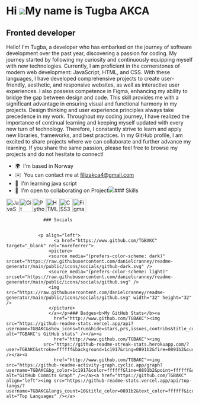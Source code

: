 Hi ![](https://user-images.githubusercontent.com/18350557/176309783-0785949b-9127-417c-8b55-ab5a4333674e.gif)My name is Tugba AKCA
==================================================================================================================================

Fronted developer
-----------------

Hello! I'm Tugba, a developer who has embarked on the journey of software development over the past year, discovering a passion for coding. My journey started by following my curiosity and continuously equipping myself with new technologies. Currently, I am proficient in the cornerstones of modern web development: JavaScript, HTML, and CSS. With these languages, I have developed comprehensive projects to create user-friendly, aesthetic, and responsive websites, as well as interactive user experiences. I also possess competence in Figma, enhancing my ability to bridge the gap between design and code. This skill provides me with a significant advantage in ensuring visual and functional harmony in my projects. Design thinking and user experience principles always take precedence in my work. Throughout my coding journey, I have realized the importance of continual learning and keeping myself updated with every new turn of technology. Therefore, I constantly strive to learn and apply new libraries, frameworks, and best practices. In my GitHub profile, I am excited to share projects where we can collaborate and further advance my learning. If you share the same passion, please feel free to browse my projects and do not hesitate to connect!

*   🌍  I'm based in Norway
*   ✉️  You can contact me at [filizakca4@gmail.com](mailto:filizakca4@gmail.com)
*   🧠  I'm learning java script
*   🤝  I'm open to collaborating on Project<a href="https://www.github.com/TGBAKC" target="_blank" rel="noreferrer"><img
                  src="https://img.shields.io/github/followers/TGBAKC?logo=github&style=for-the-badge&color=0891b2&labelColor=1c1917" /></a>### Skills 
<p align="left">
<a href="https://developer.mozilla.org/en-US/docs/Web/JavaScript" target="_blank" rel="noreferrer"><img src="https://raw.githubusercontent.com/danielcranney/readme-generator/main/public/icons/skills/javascript-colored.svg" width="36" height="36" alt="JavaScript" /></a><a href="https://git-scm.com/" target="_blank" rel="noreferrer"><img src="https://raw.githubusercontent.com/danielcranney/readme-generator/main/public/icons/skills/git-colored.svg" width="36" height="36" alt="Git" /></a><a href="https://www.python.org/" target="_blank" rel="noreferrer"><img src="https://raw.githubusercontent.com/danielcranney/readme-generator/main/public/icons/skills/python-colored.svg" width="36" height="36" alt="Python" /></a><a href="https://developer.mozilla.org/en-US/docs/Glossary/HTML5" target="_blank" rel="noreferrer"><img src="https://raw.githubusercontent.com/danielcranney/readme-generator/main/public/icons/skills/html5-colored.svg" width="36" height="36" alt="HTML5" /></a><a href="https://www.w3.org/TR/CSS/#css" target="_blank" rel="noreferrer"><img src="https://raw.githubusercontent.com/danielcranney/readme-generator/main/public/icons/skills/css3-colored.svg" width="36" height="36" alt="CSS3" /></a><a href="https://www.figma.com/" target="_blank" rel="noreferrer"><img src="https://raw.githubusercontent.com/danielcranney/readme-generator/main/public/icons/skills/figma-colored.svg" width="36" height="36" alt="Figma" /></a>
                    </p>
                    
                  ### Socials
                  
                  
                <p align="left">
                      <a href="https://www.github.com/TGBAKC" target="_blank" rel="noreferrer">
                    <picture>
                    <source media="(prefers-color-scheme: dark)" srcset="https://raw.githubusercontent.com/danielcranney/readme-generator/main/public/icons/socials/github-dark.svg" />
                    <source media="(prefers-color-scheme: light)" srcset="https://raw.githubusercontent.com/danielcranney/readme-generator/main/public/icons/socials/github.svg" />
                    <img src="https://raw.githubusercontent.com/danielcranney/readme-generator/main/public/icons/socials/github.svg" width="32" height="32" />
                    </picture>
                    </a></p>### Badges<b>My GitHub Stats</b><a
                      href="http://www.github.com/TGBAKC"><img src="https://github-readme-stats.vercel.app/api?username=TGBAKC&show_icons=true&hide=stars,prs,issues,contribs&title_color=0891b2&text_color=ffffff&icon_color=0891b2&bg_color=1c1917&hide_border=true&show_icons=true" alt="TGBAKC's GitHub stats" /></a><a
                      href="http://www.github.com/TGBAKC"><img
                  src="https://github-readme-streak-stats.herokuapp.com/?user=TGBAKC&stroke=ffffff&background=1c1917&ring=0891b2&fire=0891b2&currStreakNum=ffffff&currStreakLabel=0891b2&sideNums=ffffff&sideLabels=ffffff&dates=ffffff&hide_border=true" /></a><a
                      href="http://www.github.com/TGBAKC"><img src="https://github-readme-activity-graph.cyclic.app/graph?username=TGBAKC&bg_color=1c1917&color=ffffff&line=0891b2&point=ffffff&area_color=1c1917&area=true&hide_border=true&custom_title=GitHub%20Commits%20Graph" alt="GitHub Commits Graph" /></a><a href="https://github.com/TGBAKC" align="left"><img src="https://github-readme-stats.vercel.app/api/top-langs/?username=TGBAKC&langs_count=10&title_color=0891b2&text_color=ffffff&icon_color=0891b2&bg_color=1c1917&hide_border=true&locale=en&custom_title=Top%20%Languages" alt="Top Languages" /></a>
